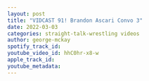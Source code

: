 ```yaml
---
layout: post
title: "VIDCAST 91! Brandon Ascari Convo 3"
date: 2022-03-03
categories: straight-talk-wrestling videos
author: george-mckay
spotify_track_id: 
youtube_video_id: hhC0hr-x8-w
apple_track_id: 
youtube_metadata: 
---
```

